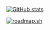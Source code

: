 [![GitHub stats](https://github-readme-stats.vercel.app/api?username=jsphu&theme=codeSTACKr&show_icons=true)](https://github.com/jsphu/jsphu)

[![roadmap.sh](https://roadmap.sh/card/wide/6771214e70129741a8e72576?variant=dark&roadmaps=67741aa570129741a86236c7%2Ccyber-security%2Cpython%2C67912ae398c00f71172153b2)](https://roadmap.sh/u/jsphu)

<!--
**jsphu/jsphu** is a ✨ _special_ ✨ repository because its `README.md` (this file) appears on your GitHub profile.

Here are some ideas to get you started:

- 🔭 I’m currently working on ...
- 🌱 I’m currently learning ...
- 👯 I’m looking to collaborate on ...
- 🤔 I’m looking for help with ...
- 💬 Ask me about ...
- 📫 How to reach me: ...
- 😄 Pronouns: ...
- ⚡ Fun fact: ...
-->
